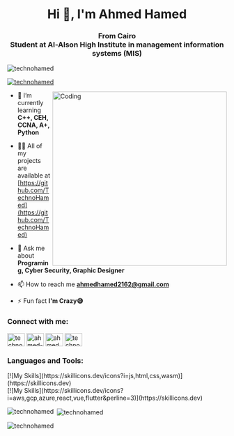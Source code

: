 <h1 align="center">Hi 👋, I'm Ahmed Hamed</h1>
<h3 align="center">From Cairo </br>Student at Al-Alson High Institute in management information systems (MIS)</h3>

<p align="left"> <img src="https://komarev.com/ghpvc/?username=technohamed&label=Profile%20views&color=0e75b6&style=flat" alt="technohamed" /> </p>

<p align="left"> <a href="https://github.com/ryo-ma/github-profile-trophy"><img src="https://github-profile-trophy.vercel.app/?username=technohamed" alt="technohamed" /></a> </p>

<img align="right" alt="Coding" width="400" src="https://cdn.dribbble.com/users/14374/screenshots/3147608/media/8da45163336fc62161cd3ae7b302d925.gif">

- 🌱 I’m currently learning **C++, CEH, CCNA, A+, Python**

- 👨‍💻 All of my projects are available at [https://github.com/TechnoHamed](https://github.com/TechnoHamed)

- 💬 Ask me about **Programing, Cyber Security, Graphic Designer**

- 📫 How to reach me **ahmedhamed2162@gmail.com**

- ⚡ Fun fact **I'm Crazy😅**

<h3 align="left">Connect with me:</h3>
<p align="left">
<a href="https://codepen.io/technohamed" target="blank"><img align="center" src="https://raw.githubusercontent.com/rahuldkjain/github-profile-readme-generator/master/src/images/icons/Social/codepen.svg" alt="technohamed" height="30" width="40" /></a>
<a href="https://linkedin.com/in/ahmed-hamed665/" target="blank"><img align="center" src="https://raw.githubusercontent.com/rahuldkjain/github-profile-readme-generator/master/src/images/icons/Social/linked-in-alt.svg" alt="ahmed-hamed665/" height="30" width="40" /></a>
<a href="https://fb.com/ahmed.hamed.0010" target="blank"><img align="center" src="https://raw.githubusercontent.com/rahuldkjain/github-profile-readme-generator/master/src/images/icons/Social/facebook.svg" alt="ahmed.hamed.0010" height="30" width="40" /></a>
<a href="https://www.youtube.com/c/technohamed" target="blank"><img align="center" src="https://raw.githubusercontent.com/rahuldkjain/github-profile-readme-generator/master/src/images/icons/Social/youtube.svg" alt="technohamed" height="30" width="40" /></a>
</p>

<h3 align="left">Languages and Tools:</h3>
[![My Skills](https://skillicons.dev/icons?i=js,html,css,wasm)](https://skillicons.dev)
<br>
[![My Skills](https://skillicons.dev/icons?i=aws,gcp,azure,react,vue,flutter&perline=3)](https://skillicons.dev)

<br>
<p><img align="left" src="https://github-readme-stats.vercel.app/api/top-langs?username=technohamed&show_icons=true&locale=en&layout=compact" alt="technohamed" /></p>

<p>&nbsp;<img align="center" src="https://github-readme-stats.vercel.app/api?username=technohamed&show_icons=true&locale=en" alt="technohamed" /></p>

<p><img align="center" src="https://github-readme-streak-stats.herokuapp.com/?user=technohamed&" alt="technohamed" /></p>
